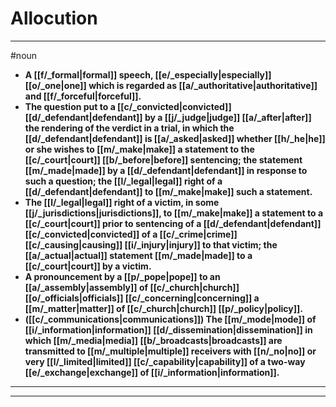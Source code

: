 # Allocution
---
#noun
- **A [[f/_formal|formal]] speech, [[e/_especially|especially]] [[o/_one|one]] which is regarded as [[a/_authoritative|authoritative]] and [[f/_forceful|forceful]].**
- **The question put to a [[c/_convicted|convicted]] [[d/_defendant|defendant]] by a [[j/_judge|judge]] [[a/_after|after]] the rendering of the verdict in a trial, in which the [[d/_defendant|defendant]] is [[a/_asked|asked]] whether [[h/_he|he]] or she wishes to [[m/_make|make]] a statement to the [[c/_court|court]] [[b/_before|before]] sentencing; the statement [[m/_made|made]] by a [[d/_defendant|defendant]] in response to such a question; the [[l/_legal|legal]] right of a [[d/_defendant|defendant]] to [[m/_make|make]] such a statement.**
- **The [[l/_legal|legal]] right of a victim, in some [[j/_jurisdictions|jurisdictions]], to [[m/_make|make]] a statement to a [[c/_court|court]] prior to sentencing of a [[d/_defendant|defendant]] [[c/_convicted|convicted]] of a [[c/_crime|crime]] [[c/_causing|causing]] [[i/_injury|injury]] to that victim; the [[a/_actual|actual]] statement [[m/_made|made]] to a [[c/_court|court]] by a victim.**
- **A pronouncement by a [[p/_pope|pope]] to an [[a/_assembly|assembly]] of [[c/_church|church]] [[o/_officials|officials]] [[c/_concerning|concerning]] a [[m/_matter|matter]] of [[c/_church|church]] [[p/_policy|policy]].**
- **([[c/_communications|communications]]) The [[m/_mode|mode]] of [[i/_information|information]] [[d/_dissemination|dissemination]] in which [[m/_media|media]] [[b/_broadcasts|broadcasts]] are transmitted to [[m/_multiple|multiple]] receivers with [[n/_no|no]] or very [[l/_limited|limited]] [[c/_capability|capability]] of a two-way [[e/_exchange|exchange]] of [[i/_information|information]].**
---
---
